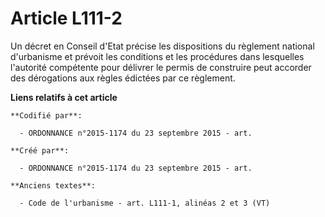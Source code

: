 # Article L111-2

Un décret en Conseil d'Etat précise les dispositions du règlement national d'urbanisme et prévoit les conditions et les
procédures dans lesquelles l'autorité compétente pour délivrer le permis de construire peut accorder des dérogations aux
règles édictées par ce règlement.

**Liens relatifs à cet article**

	**Codifié par**:

	  - ORDONNANCE n°2015-1174 du 23 septembre 2015 - art.

	**Créé par**:

	  - ORDONNANCE n°2015-1174 du 23 septembre 2015 - art.

	**Anciens textes**:

	  - Code de l'urbanisme - art. L111-1, alinéas 2 et 3 (VT)
